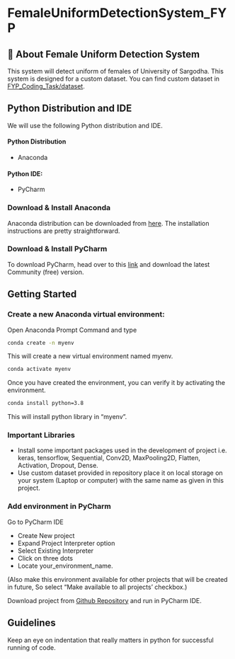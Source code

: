 # FemaleUniformDetectionSystem_FYP

## 🚀 About Female Uniform Detection System
 This system will detect uniform of females of University of Sargodha. This system is designed for a custom dataset. You can find custom dataset in [FYP_Coding_Task/dataset](https://github.com/Mahnoor2019/FemaleUniformDetectionSystem_FYP/tree/main/FYP_Coding_Task/dataset). 
 
 ## Python Distribution and IDE
We will use the following Python distribution and IDE.
#### Python Distribution
- Anaconda
#### Python IDE: 
- PyCharm
### Download & Install Anaconda
Anaconda distribution can be downloaded from [here](https://www.anaconda.com/products/individual). The installation instructions are pretty straightforward.

### Download & Install PyCharm
 To download PyCharm, head over to this [link](https://www.jetbrains.com/pycharm/download/#section=windows) and download the latest Community (free) version.

## Getting Started 
### Create a new Anaconda virtual environment:

Open Anaconda Prompt Command and type

```bash
conda create -n myenv
``` 
This will create a new virtual environment named myenv.

```bash
conda activate myenv
```
Once you have created the environment, you can verify it by activating the environment.

```bash
conda install python=3.8
```
This will install python library in “myenv”.

### Important Libraries 

- Install some important packages used in the development of project i.e. keras, tensorflow, Sequential, Conv2D, MaxPooling2D, Flatten, Activation, Dropout, Dense.
- Use custom dataset provided in repository place it on local storage on your system (Laptop or computer) with the same name as given in this project.

### Add environment in PyCharm

Go to PyCharm IDE
- Create New project 
- Expand Project Interpreter option 
- Select Existing Interpreter 
- Click on three dots 
- Locate your_environment_name.

(Also make this environment available for other projects that will be created in future, So select “Make available to all projects’ checkbox.)

Download project from [Github Repository](https://github.com/Mahnoor2019/FemaleUniformDetectionSystem_FYP) and run in PyCharm IDE.


## Guidelines

Keep an eye on indentation that really matters in python for successful running of code.

